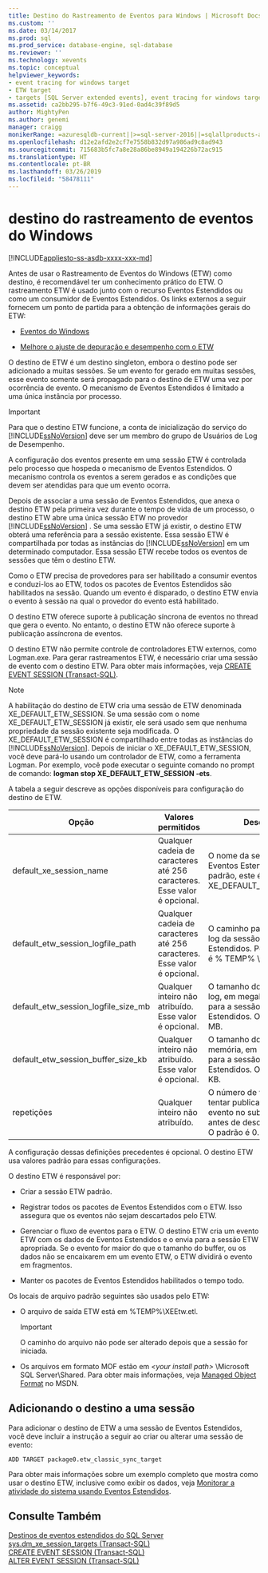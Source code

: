 ```yaml
---
title: Destino do Rastreamento de Eventos para Windows | Microsoft Docs
ms.custom: ''
ms.date: 03/14/2017
ms.prod: sql
ms.prod_service: database-engine, sql-database
ms.reviewer: ''
ms.technology: xevents
ms.topic: conceptual
helpviewer_keywords:
- event tracing for windows target
- ETW target
- targets [SQL Server extended events], event tracing for windows target
ms.assetid: ca2bb295-b7f6-49c3-91ed-0ad4c39f89d5
author: MightyPen
ms.author: genemi
manager: craigg
monikerRange: =azuresqldb-current||>=sql-server-2016||=sqlallproducts-allversions||>=sql-server-linux-2017||=azuresqldb-mi-current
ms.openlocfilehash: d12e2afd2e2cf7e7558b832d97a986ad9c8ad943
ms.sourcegitcommit: 715683b5fc7a8e28a86be8949a194226b72ac915
ms.translationtype: HT
ms.contentlocale: pt-BR
ms.lasthandoff: 03/26/2019
ms.locfileid: "58478111"
---
```

# <a name="event-tracing-for-windows-target"></a>destino do rastreamento de eventos do Windows

[!INCLUDE[appliesto-ss-asdb-xxxx-xxx-md](../../includes/appliesto-ss-asdb-xxxx-xxx-md.md)]

  Antes de usar o Rastreamento de Eventos do Windows (ETW) como destino, é recomendável ter um conhecimento prático do ETW. O rastreamento ETW é usado junto com o recurso Eventos Estendidos ou como um consumidor de Eventos Estendidos. Os links externos a seguir fornecem um ponto de partida para a obtenção de informações gerais do ETW:  
  
-   [Eventos do Windows](https://go.microsoft.com/fwlink/?LinkId=92380)  
  
-   [Melhore o ajuste de depuração e desempenho com o ETW](https://go.microsoft.com/fwlink/?LinkId=92381)  
  
 O destino de ETW é um destino singleton, embora o destino pode ser adicionado a muitas sessões. Se um evento for gerado em muitas sessões, esse evento somente será propagado para o destino de ETW uma vez por ocorrência de evento. O mecanismo de Eventos Estendidos é limitado a uma única instância por processo.  
  
> [!IMPORTANT]  
>  Para que o destino ETW funcione, a conta de inicialização do serviço do [!INCLUDE[ssNoVersion](../../includes/ssnoversion-md.md)] deve ser um membro do grupo de Usuários de Log de Desempenho.  
  
 A configuração dos eventos presente em uma sessão ETW é controlada pelo processo que hospeda o mecanismo de Eventos Estendidos. O mecanismo controla os eventos a serem gerados e as condições que devem ser atendidas para que um evento ocorra.  
  
 Depois de associar a uma sessão de Eventos Estendidos, que anexa o destino ETW pela primeira vez durante o tempo de vida de um processo, o destino ETW abre uma única sessão ETW no provedor [!INCLUDE[ssNoVersion](../../includes/ssnoversion-md.md)] . Se uma sessão ETW já existir, o destino ETW obterá uma referência para a sessão existente. Essa sessão ETW é compartilhada por todas as instâncias do [!INCLUDE[ssNoVersion](../../includes/ssnoversion-md.md)] em um determinado computador. Essa sessão ETW recebe todos os eventos de sessões que têm o destino ETW.  
  
 Como o ETW precisa de provedores para ser habilitado a consumir eventos e conduzi-los ao ETW, todos os pacotes de Eventos Estendidos são habilitados na sessão. Quando um evento é disparado, o destino ETW envia o evento à sessão na qual o provedor do evento está habilitado.  
  
 O destino ETW oferece suporte à publicação síncrona de eventos no thread que gera o evento. No entanto, o destino ETW não oferece suporte à publicação assíncrona de eventos.  
  
 O destino ETW não permite controle de controladores ETW externos, como Logman.exe. Para gerar rastreamentos ETW, é necessário criar uma sessão de evento com o destino ETW. Para obter mais informações, veja [CREATE EVENT SESSION &#40;Transact-SQL&#41;](../../t-sql/statements/create-event-session-transact-sql.md).  
  
> [!NOTE]  
>  A habilitação do destino de ETW cria uma sessão de ETW denominada XE_DEFAULT_ETW_SESSION. Se uma sessão com o nome XE_DEFAULT_ETW_SESSION já existir, ele será usado sem que nenhuma propriedade da sessão existente seja modificada. O XE_DEFAULT_ETW_SESSION é compartilhado entre todas as instâncias do [!INCLUDE[ssNoVersion](../../includes/ssnoversion-md.md)]. Depois de iniciar o XE_DEFAULT_ETW_SESSION, você deve pará-lo usando um controlador de ETW, como a ferramenta Logman. Por exemplo, você pode executar o seguinte comando no prompt de comando: **logman stop XE_DEFAULT_ETW_SESSION -ets**.  
  
 A tabela a seguir descreve as opções disponíveis para configuração do destino de ETW.  
  
|Opção|Valores permitidos|Descrição|  
|------------|--------------------|-----------------|  
|default_xe_session_name|Qualquer cadeia de caracteres até 256 caracteres. Esse valor é opcional.|O nome da sessão de Eventos Estendidos. Por padrão, este é XE_DEFAULT_ETW_SESSION.|  
|default_etw_session_logfile_path|Qualquer cadeia de caracteres até 256 caracteres. Esse valor é opcional.|O caminho para o arquivo de log da sessão de Eventos Estendidos. Por padrão, esse é % TEMP% \ XEEtw.etl.|  
|default_etw_session_logfile_size_mb|Qualquer inteiro não atribuído. Esse valor é opcional.|O tamanho do arquivo de log, em megabytes (MB), para a sessão de Eventos Estendidos. O padrão é 20 MB.|  
|default_etw_session_buffer_size_kb|Qualquer inteiro não atribuído. Esse valor é opcional.|O tamanho do buffer na memória, em kilobytes (KB), para a sessão de Eventos Estendidos. O padrão é 128 KB.|  
|repetições|Qualquer inteiro não atribuído.|O número de vezes para tentar publicar novamente o evento no subsistema ETW antes de descartar o evento. O padrão é 0.|  
  
 A configuração dessas definições precedentes é opcional. O destino ETW usa valores padrão para essas configurações.  
  
 O destino ETW é responsável por:  
  
-   Criar a sessão ETW padrão.  
  
-   Registrar todos os pacotes de Eventos Estendidos com o ETW. Isso assegura que os eventos não sejam descartados pelo ETW.  
  
-   Gerenciar o fluxo de eventos para o ETW. O destino ETW cria um evento ETW com os dados de Eventos Estendidos e o envia para a sessão ETW apropriada. Se o evento for maior do que o tamanho do buffer, ou os dados não se encaixarem em um evento ETW, o ETW dividirá o evento em fragmentos.  
  
-   Manter os pacotes de Eventos Estendidos habilitados o tempo todo.  
  
 Os locais de arquivo padrão seguintes são usados pelo ETW:  
  
-   O arquivo de saída ETW está em %TEMP%\XEEtw.etl.  
  
    > [!IMPORTANT]  
    >  O caminho do arquivo não pode ser alterado depois que a sessão for iniciada.  
  
-   Os arquivos em formato MOF estão em *\<your install path>* \Microsoft SQL Server\Shared. Para obter mais informações, veja [Managed Object Format](https://go.microsoft.com/fwlink/?LinkId=92851) no MSDN.  
  
## <a name="adding-the-target-to-a-session"></a>Adicionando o destino a uma sessão  
 Para adicionar o destino de ETW a uma sessão de Eventos Estendidos, você deve incluir a instrução a seguir ao criar ou alterar uma sessão de evento:  
  
```  
ADD TARGET package0.etw_classic_sync_target  
```  
  
 Para obter mais informações sobre um exemplo completo que mostra como usar o destino ETW, inclusive como exibir os dados, veja [Monitorar a atividade do sistema usando Eventos Estendidos](../../relational-databases/extended-events/monitor-system-activity-using-extended-events.md).  
  
## <a name="see-also"></a>Consulte Também  
 [Destinos de eventos estendidos do SQL Server](https://msdn.microsoft.com/library/e281684c-40d1-4cf9-a0d4-7ea1ecffa384)   
 [sys.dm_xe_session_targets &#40;Transact-SQL&#41;](../../relational-databases/system-dynamic-management-views/sys-dm-xe-session-targets-transact-sql.md)   
 [CREATE EVENT SESSION &#40;Transact-SQL&#41;](../../t-sql/statements/create-event-session-transact-sql.md)   
 [ALTER EVENT SESSION &#40;Transact-SQL&#41;](../../t-sql/statements/alter-event-session-transact-sql.md)  
  
  
